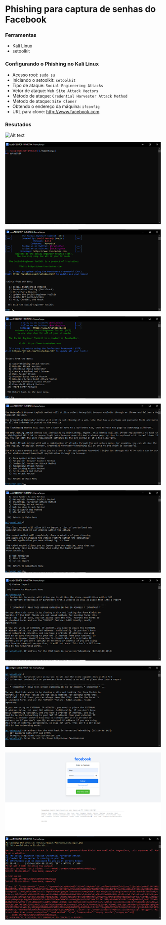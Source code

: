 # Phishing para captura de senhas do Facebook

### Ferramentas

- Kali Linux
- setoolkit

### Configurando o Phishing no Kali Linux

- Acesso root: ``` sudo su ```
- Iniciando o setoolkit: ``` setoolkit ```
- Tipo de ataque: ``` Social-Engineering Attacks ```
- Vetor de ataque: ``` Web Site Attack Vectors ```
- Método de ataque: ```Credential Harvester Attack Method ```
- Método de ataque: ``` Site Cloner ```
- Obtendo o endereço da máquina: ``` ifconfig ```
- URL para clone: http://www.facebook.com

### Resutados

![Alt text](./passwd.png "Optional title")

![Alt text](./1.png "Optional title")

![Alt text](./2.png "Optional title")

![Alt text](./3.png "Optional title")

![Alt text](./4.png "Optional title")

![Alt text](./5.png "Optional title")

![Alt text](./6.png "Optional title")

![Alt text](./7.png "Optional title")

![Alt text](./8.png "Optional title")

![Alt text](./9.png "Optional title")
